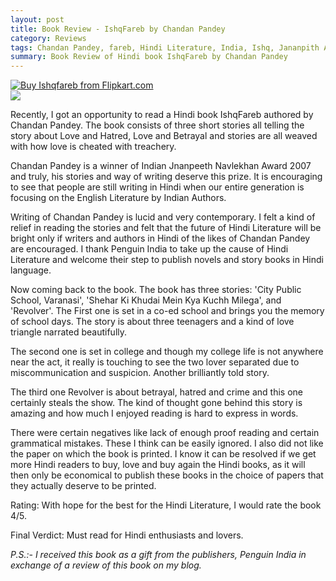 ```yaml
---
layout: post
title: Book Review - IshqFareb by Chandan Pandey
category: Reviews
tags: Chandan Pandey, fareb, Hindi Literature, India, Ishq, Jananpith Award, Penguin India, Standard Hindi, Varanasi
summary: Book Review of Hindi book IshqFareb by Chandan Pandey
---
```

[![Buy Ishqfareb from Flipkart.com](http://img6a.flixcart.com/image/book/5/7/9/ishqfareb-275x275-imadbrjesafwbyyk.jpeg)](http://www.flipkart.com/ishqfareb-014341657x/p/itmdbzvtgu4gyajt?pid=9780143416579&amp;affid=palakmathu)
<br>
[![](http://img7a.flixcart.com/www/prod/images/buy_btn_4-2e64b79e.png)](http://www.flipkart.com/ishqfareb-014341657x/p/itmdbzvtgu4gyajt?pid=9780143416579&amp;affid=palakmathu)

Recently, I got an opportunity to read a Hindi book IshqFareb authored by Chandan Pandey. The book consists of three short stories all telling the story about Love and Hatred, Love and Betrayal and stories are all weaved with how love is cheated with treachery.

Chandan Pandey is a winner of Indian Jnanpeeth Navlekhan Award 2007 and truly, his stories and way of writing deserve this prize. It is encouraging to see that people are still writing in Hindi when our entire generation is focusing on the English Literature by Indian Authors.

Writing of Chandan Pandey is lucid and very contemporary. I felt a kind of relief in reading the stories and felt that the future of Hindi Literature will be bright only if writers and authors in Hindi of the likes of Chandan Pandey are encouraged. I thank Penguin India to take up the cause of Hindi Literature and welcome their step to publish novels and story books in Hindi language.

Now coming back to the book. The book has three stories: 'City Public School, Varanasi', 'Shehar Ki Khudai Mein Kya Kuchh Milega', and 'Revolver'. The First one is set in a co-ed school and brings you the memory of school days. The story is about three teenagers and a kind of love triangle narrated beautifully.

The second one is set in college and though my college life is not anywhere near the act, it really is touching to see the two lover separated due to miscommunication and suspicion. Another brilliantly told story.

The third one Revolver is about betrayal, hatred and crime and this one certainly steals the show. The kind of thought gone behind this story is amazing and how much I enjoyed reading is hard to express in words.

There were certain negatives like lack of enough proof reading and certain grammatical mistakes. These I think can be easily ignored. I also did not like the paper on which the book is printed. I know it can be resolved if we get more Hindi readers to buy, love and buy again the Hindi books, as it will then only be economical to publish these books in the choice of papers that they actually deserve to be printed.

Rating: With hope for the best for the Hindi Literature, I would rate the book 4/5.

Final Verdict: Must read for Hindi enthusiasts and lovers.  


*P.S.:- I received this book as a gift from the publishers, Penguin India in exchange of a review of this book on my blog.* 

